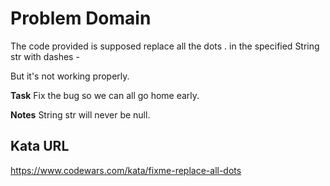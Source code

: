 # Problem Domain
The code provided is supposed replace all the dots . in the specified String str with dashes -

But it's not working properly.

**Task**
Fix the bug so we can all go home early.

**Notes**
String str will never be null.

## Kata URL
https://www.codewars.com/kata/fixme-replace-all-dots